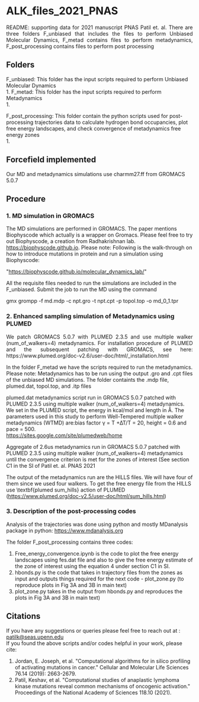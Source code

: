 
# ALK_files_2021_PNAS

<p align="justify">
README: supporting data for 2021 manuscript PNAS Patil et. al. There are three folders F_unbiased that includes the files to perform Unbiased Molecular Dynamics, F_metad contains files to perform metadynamics, F_post_processing contains files to perform post processing <br />

## Folders

F_unbiased: This folder has the input scripts required to perform Unbiased Molecular Dynamics <br />
1. 
F_metad: This folder has the input scripts required to perform Metadynamics <br />
1. 

F_post_processing: This folder contain the python scripts used for post-processing trajectories data to calculate hydrogen bond occupancies, plot free energy landscapes, and check convergence of metadynamics free energy zones  </br> 
1.

## Forcefield implemented

Our MD and metadynamics simulations use charmm27.ff from GROMACS 5.0.7

## Procedure
### 1. MD simulation in GROMACS <br />

The MD simulations are performed in GROMACS. The paper mentions Biophyscode which actually is a wrapper on Gromacs. Please feel free to try out Biophyscode, a creation from Radhakrishnan lab. https://biophyscode.github.io. Please note: Following is the walk-through on how to introduce mutations in protein and run a simulation using Biophyscode:

"https://biophyscode.github.io/molecular_dynamics_lab/"


All the requisite files needed to run the simulations are  included in the F_unbiased. Submit the job to run the MD using the command <br />

gmx grompp -f md.mdp -c npt.gro -t npt.cpt -p topol.top -o md_0_1.tpr


### 2. Enhanced sampling simulation of Metadynamics using PLUMED <br />
<p align="justify">
We patch GROMACS 5.0.7 with PLUMED 2.3.5 and use multiple walker (num_of_walkers=4) metadynamics. For installation procedure of PLUMED and the subsequent patching with GROMACS, see here: https://www.plumed.org/doc-v2.6/user-doc/html/_installation.html <br />


In the folder F_metad we have the scripts required to run the metadynamics. Please note: Metadynamics has to be run using the output .gro and .cpt files of the unbiased MD  simulations. The folder containts the .mdp file, plumed.dat, topol.top, and .itp files <br />

plumed.dat metadynamics script run in GROMACS 5.0.7 patched with PLUMED 2.3.5 using multiple walker (num_of_walkers=4) metadynamics. We set in the PLUMED script, the energy in kcal/mol and length in Å. The parameters used in this study to perform Well-Tempered multiple walker metadynamics (WTMD) are:bias factor γ = T +∆T/T = 20, height = 0.6 and pace = 500. <br />
https://sites.google.com/site/plumedweb/home <br />
</p>


Aggregate of 2.6us metadynamics run in GROMACS 5.0.7 patched with PLUMED 2.3.5 using multiple walker (num_of_walkers=4) metadynamics until the convergence criterion is met for the zones of interest (See section C1 in the SI of  Patil et. al. PNAS 2021<br />

The output of the metadynamics run are the HILLS files. We will have four of them since we used four walkers. To get the free energy file from the HILLS use \textbf{plumed sum_hills} action of PLUMED (https://www.plumed.org/doc-v2.5/user-doc/html/sum_hills.html) <br />


### 3. Description of the post-processing codes <br />

Analysis of the trajectories was done using python and mostly MDanalysis package in python: https://www.mdanalysis.org  <br />

 The folder F_post_processing contains three codes: <br />
 
 1. Free_energy_convergence.ipynb is the code to plot the free energy landscapes using fes.dat file and also to give the free energy estimate of the zone of interest using the equation 4 under section C1 in SI. <br />
 2. hbonds.py is the code that takes in trajectory files from the zones as input and outputs things required for the next code - plot_zone.py (to reproduce plots in Fig 3A and 3B in main text)  <br />
 3. plot_zone.py takes in the output from hbonds.py and reproduces the plots in Fig 3A and 3B in main text)  <br />

## Citations

If you have any suggestions or queries please feel free to reach out at : patilk@seas.upenn.edu  <br />
If you found the above scripts and/or codes helpful in your work, please cite: <br />
1. Jordan, E. Joseph, et al. "Computational algorithms for in silico profiling of activating mutations in cancer." Cellular and Molecular Life Sciences 76.14 (2019): 2663-2679.
2. Patil, Keshav, et al. "Computational studies of anaplastic lymphoma kinase mutations reveal common mechanisms of oncogenic activation." Proceedings of the National Academy of Sciences 118.10 (2021).
</p>
